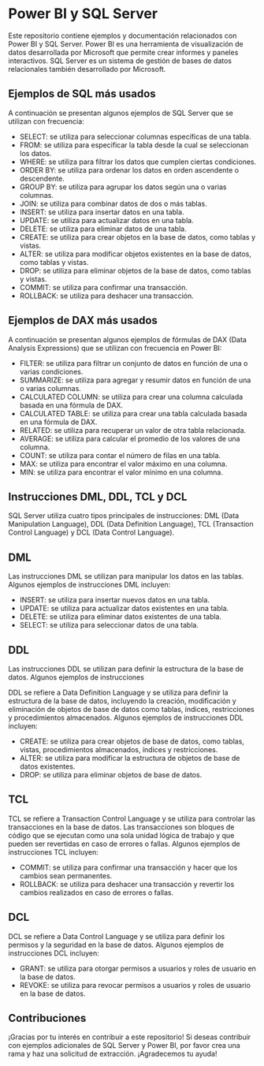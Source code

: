# Power BI y SQL Server

Este repositorio contiene ejemplos y documentación relacionados con Power BI y SQL Server. Power BI es una herramienta de visualización de datos desarrollada por Microsoft que permite crear informes y paneles interactivos. SQL Server es un sistema de gestión de bases de datos relacionales también desarrollado por Microsoft.

## Ejemplos de SQL más usados

A continuación se presentan algunos ejemplos de SQL Server que se utilizan con frecuencia:

* SELECT: se utiliza para seleccionar columnas específicas de una tabla.
* FROM: se utiliza para especificar la tabla desde la cual se seleccionan los datos.
* WHERE: se utiliza para filtrar los datos que cumplen ciertas condiciones.
* ORDER BY: se utiliza para ordenar los datos en orden ascendente o descendente.
* GROUP BY: se utiliza para agrupar los datos según una o varias columnas.
* JOIN: se utiliza para combinar datos de dos o más tablas.
* INSERT: se utiliza para insertar datos en una tabla.
* UPDATE: se utiliza para actualizar datos en una tabla.
* DELETE: se utiliza para eliminar datos de una tabla.
* CREATE: se utiliza para crear objetos en la base de datos, como tablas y vistas.
* ALTER: se utiliza para modificar objetos existentes en la base de datos, como tablas y vistas.
* DROP: se utiliza para eliminar objetos de la base de datos, como tablas y vistas.
* COMMIT: se utiliza para confirmar una transacción.
* ROLLBACK: se utiliza para deshacer una transacción.

## Ejemplos de DAX más usados

A continuación se presentan algunos ejemplos de fórmulas de DAX (Data Analysis Expressions) que se utilizan con frecuencia en Power BI:

* FILTER: se utiliza para filtrar un conjunto de datos en función de una o varias condiciones.
* SUMMARIZE: se utiliza para agregar y resumir datos en función de una o varias columnas.
* CALCULATED COLUMN: se utiliza para crear una columna calculada basada en una fórmula de DAX.
* CALCULATED TABLE: se utiliza para crear una tabla calculada basada en una fórmula de DAX.
* RELATED: se utiliza para recuperar un valor de otra tabla relacionada.
* AVERAGE: se utiliza para calcular el promedio de los valores de una columna.
* COUNT: se utiliza para contar el número de filas en una tabla.
* MAX: se utiliza para encontrar el valor máximo en una columna.
* MIN: se utiliza para encontrar el valor mínimo en una columna.

## Instrucciones DML, DDL, TCL y DCL

SQL Server utiliza cuatro tipos principales de instrucciones: DML (Data Manipulation Language), DDL (Data Definition Language), TCL (Transaction Control Language) y DCL (Data Control Language).

## DML
Las instrucciones DML se utilizan para manipular los datos en las tablas. Algunos ejemplos de instrucciones DML incluyen:

* INSERT: se utiliza para insertar nuevos datos en una tabla.
* UPDATE: se utiliza para actualizar datos existentes en una tabla.
* DELETE: se utiliza para eliminar datos existentes de una tabla.
* SELECT: se utiliza para seleccionar datos de una tabla.

## DDL

Las instrucciones DDL se utilizan para definir la estructura de la base de datos. Algunos ejemplos de instrucciones

DDL se refiere a Data Definition Language y se utiliza para definir la estructura de la base de datos, incluyendo la creación, modificación y eliminación de objetos de base de datos como tablas, índices, restricciones y procedimientos almacenados. Algunos ejemplos de instrucciones DDL incluyen:

* CREATE: se utiliza para crear objetos de base de datos, como tablas, vistas, procedimientos almacenados, índices y restricciones.
* ALTER: se utiliza para modificar la estructura de objetos de base de datos existentes.
* DROP: se utiliza para eliminar objetos de base de datos.

## TCL

TCL se refiere a Transaction Control Language y se utiliza para controlar las transacciones en la base de datos. Las transacciones son bloques de código que se ejecutan como una sola unidad lógica de trabajo y que pueden ser revertidas en caso de errores o fallas. Algunos ejemplos de instrucciones TCL incluyen:

* COMMIT: se utiliza para confirmar una transacción y hacer que los cambios sean permanentes.
* ROLLBACK: se utiliza para deshacer una transacción y revertir los cambios realizados en caso de errores o fallas.

## DCL

DCL se refiere a Data Control Language y se utiliza para definir los permisos y la seguridad en la base de datos. Algunos ejemplos de instrucciones DCL incluyen:

* GRANT: se utiliza para otorgar permisos a usuarios y roles de usuario en la base de datos.
* REVOKE: se utiliza para revocar permisos a usuarios y roles de usuario en la base de datos.

## Contribuciones

¡Gracias por tu interés en contribuir a este repositorio! Si deseas contribuir con ejemplos adicionales de SQL Server y Power BI, por favor crea una rama y haz una solicitud de extracción. ¡Agradecemos tu ayuda!
